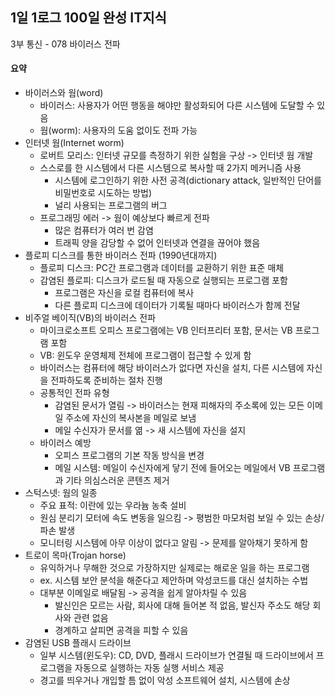## 1일 1로그 100일 완성 IT지식

3부 통신 - 078 바이러스 전파

#### 요약

- 바이러스와 웜(word)
  - 바이러스: 사용자가 어떤 행동을 해야만 활성화되어 다른 시스템에 도달할 수 있음
  - 웜(worm): 사용자의 도움 없이도 전파 가능
- 인터넷 웜(Internet worm)
  - 로버트 모리스: 인터넷 규모를 측정하기 위한 실험을 구상 -> 인터넷 웜 개발
  - 스스로를 한 시스템에서 다른 시스템으로 복사할 때 2가지 메커니즘 사용
    - 시스템에 로그인하기 위한 사전 공격(dictionary attack, 일반적인 단어를 비밀번호로 시도하는 방법)
    - 널리 사용되는 프로그램의 버그
  - 프로그래밍 에러 -> 웜이 예상보다 빠르게 전파
    - 많은 컴퓨터가 여러 번 감염
    - 트래픽 양을 감당할 수 없어 인터넷과 연결을 끊어야 했음
- 플로피 디스크를 통한 바이러스 전파 (1990년대까지)
  - 플로피 디스크: PC간 프로그램과 데이터를 교환하기 위한 표준 매체
  - 감염된 플로피: 디스크가 로드될 때 자동으로 실행되는 프로그램 포함
    - 프로그램은 자신을 로컬 컴퓨터에 복사
    - 다른 플로피 디스크에 데이터가 기록될 때마다 바이러스가 함께 전달
- 비주얼 베이직(VB)의 바이러스 전파
  - 마이크로소프트 오피스 프로그램에는 VB 인터프리터 포함, 문서는 VB 프로그램 포함
  - VB: 윈도우 운영체제 전체에 프로그램이 접근할 수 있게 함
  - 바이러스는 컴퓨터에 해당 바이러스가 없다면 자신을 설치, 다른 시스템에 자신을 전파하도록 준비하는 절차 진행
  - 공통적인 전파 유형
    - 감염된 문서가 열림 -> 바이러스는 현재 피해자의 주소록에 있는 모든 이메일 주소에 자신의 복사본을 메일로 보냄
    - 메일 수신자가 문서를 엶 -> 새 시스템에 자신을 설지
  - 바이러스 예방
    - 오피스 프로그램의 기본 작동 방식을 변경
    - 메일 시스템: 메일이 수신자에게 닿기 전에 들어오는 메일에서 VB 프로그램과 기타 의심스러운 콘텐츠 제거
- 스턱스넷: 웜의 일종
  - 주요 표적: 이란에 있는 우라늄 농축 설비
  - 원심 분리기 모터에 속도 변동을 일으킴 -> 평범한 마모처럼 보일 수 있는 손상/파손 발생
  - 모니터링 시스템에 아무 이상이 없다고 알림 -> 문제를 알아채기 못하게 함
- 트로이 목마(Trojan horse)
  - 유익하거나 무해한 것으로 가장하지만 실제로는 해로운 일을 하는 프로그램
  - ex. 시스템 보안 분석을 해준다고 제안하며 악성코드를 대신 설치하는 수법
  - 대부분 이메일로 배달됨 -> 공격을 쉽게 알아차릴 수 있음
    - 발신인은 모르는 사람, 회사에 대해 들어본 적 없음, 발신자 주소도 해당 회사와 관련 없음
    - 경계하고 살피면 공격을 피할 수 있음
- 감염된 USB 플래시 드라이브
  - 일부 시스템(윈도우): CD, DVD, 플래시 드라이브가 연결될 때 드라이브에서 프로그램을 자동으로 실행하는 자동 실행 서비스 제공
  - 경고를 띄우거나 개입할 틈 없이 악성 소프트웨어 설치, 시스템에 손상
